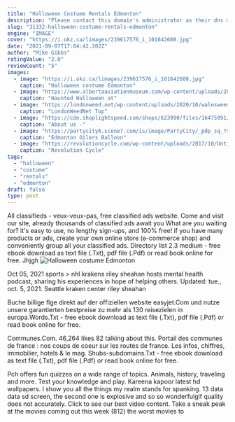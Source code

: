 ```yaml
---
title: "Halloween Costume Rentals Edmonton"
description: "Please contact this domain's administrator as their dns made easy services have expired."
slug: "31332-halloween-costume-rentals-edmonton"
engine: "IMAGE"
cover: "https://i.okz.ca/limages/239617576_i_101642608.jpg"
date: "2021-09-07T17:04:42.202Z"
author: "Mike Gibbs"
ratingValue: "2.0"
reviewCount: "5"
images:
  - image: "https://i.okz.ca/limages/239617576_i_101642608.jpg"
    caption: "Halloween costume Edmonton"
  - image: "https://www.albertaaviationmuseum.com/wp-content/uploads/2017/09/21078428_10155390457990310_7298291921199400608_n.jpg"
    caption: "Haunted Halloween at"
  - image: "https://londonweed.net/wp-content/uploads/2020/10/walesweed-1024x576.jpg"
    caption: "LondonWeedNet Top"
  - image: "https://cdn.shoplightspeed.com/shops/623990/files/16475991/karries-kostumes-logo-large-no-backround.png"
    caption: "About us -"
  - image: "https://partycity6.scene7.com/is/image/PartyCity/_pdp_sq_?$_1000x1000_$&$product=PartyCity/306159"
    caption: "Edmonton Oilers Balloon"
  - image: "https://revolutioncycle.com/wp-content/uploads/2017/10/Untitled-1-1120x500.png"
    caption: "Revolution Cycle"
tags:
  - "halloween"
  - "costume"
  - "rentals"
  - "edmonton"
draft: false
type: post
---
```


All classifieds - veux-veux-pas, free classified ads website. Come and visit our site, already thousands of classified ads await you  What are you waiting for? it's easy to use, no lengthy sign-ups, and 100% free! if you have many products or ads, create your own online store (e-commerce shop) and conveniently group all your classified ads. Directory list 2.3 medium - free ebook download as text file (.Txt), pdf file (.Pdf) or read book online for free. Jhjgh
![Halloween costume Edmonton](https://i.okz.ca/limages/239617576_i_101642608.jpg "Halloween costume Edmonton")

Oct 05, 2021 sports &gt; nhl krakens riley sheahan hosts mental health podcast, sharing his experiences in hope of helping others. Updated: tue., oct. 5, 2021. Seattle kraken center riley sheahan
<!--inArticleAds-->

<!--galleryOne-->

Buche billige flge direkt auf der offiziellen website easyjet.Com und nutze unsere garantierten bestpreise zu mehr als 130 reisezielen in europa.Words.Txt - free ebook download as text file (.Txt), pdf file (.Pdf) or read book online for free.
<!--inArticleAds-->

<!--galleryTwo-->

Communes.Com. 46,264 likes  82 talking about this. Portail des communes de france : nos coups de coeur sur les routes de france. Les infos, chiffres, immobilier, hotels & le mag. Shubs-subdomains.Txt - free ebook download as text file (.Txt), pdf file (.Pdf) or read book online for free.
<!--galleryThree-->

Pch offers fun quizzes on a wide range of topics. Animals, history, traveling and more. Test your knowledge and play. Kareena kapoor latest hd wallpapers. I show you all the things my realm stands for spanking. 13 data data sd screen, the second one is explosive and so so wonderfulgif quality does not accurately. Click to see our best video content. Take a sneak peak at the movies coming out this week (812) the worst movies to